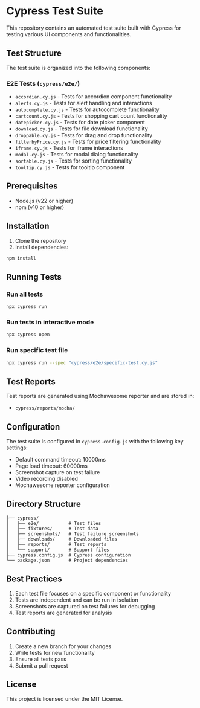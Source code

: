 # Cypress Test Suite

This repository contains an automated test suite built with Cypress for testing various UI components and functionalities.

## Test Structure

The test suite is organized into the following components:

### E2E Tests (`cypress/e2e/`)
- `accordian.cy.js` - Tests for accordion component functionality
- `alerts.cy.js` - Tests for alert handling and interactions
- `autocomplete.cy.js` - Tests for autocomplete functionality
- `cartcount.cy.js` - Tests for shopping cart count functionality
- `datepicker.cy.js` - Tests for date picker component
- `download.cy.js` - Tests for file download functionality
- `droppable.cy.js` - Tests for drag and drop functionality
- `filterbyPrice.cy.js` - Tests for price filtering functionality
- `iframe.cy.js` - Tests for iframe interactions
- `modal.cy.js` - Tests for modal dialog functionality
- `sortable.cy.js` - Tests for sorting functionality
- `tooltip.cy.js` - Tests for tooltip component

## Prerequisites

- Node.js (v22 or higher)
- npm (v10 or higher)

## Installation

1. Clone the repository
2. Install dependencies:
```bash
npm install
```

## Running Tests

### Run all tests
```bash
npx cypress run
```

### Run tests in interactive mode
```bash
npx cypress open
```

### Run specific test file
```bash
npx cypress run --spec "cypress/e2e/specific-test.cy.js"
```

## Test Reports

Test reports are generated using Mochawesome reporter and are stored in:
- `cypress/reports/mocha/`

## Configuration

The test suite is configured in `cypress.config.js` with the following key settings:
- Default command timeout: 10000ms
- Page load timeout: 60000ms
- Screenshot capture on test failure
- Video recording disabled
- Mochawesome reporter configuration

## Directory Structure

```
├── cypress/
│   ├── e2e/           # Test files
│   ├── fixtures/      # Test data
│   ├── screenshots/   # Test failure screenshots
│   ├── downloads/     # Downloaded files
│   ├── reports/       # Test reports
│   └── support/       # Support files
├── cypress.config.js  # Cypress configuration
└── package.json       # Project dependencies
```

## Best Practices

1. Each test file focuses on a specific component or functionality
2. Tests are independent and can be run in isolation
3. Screenshots are captured on test failures for debugging
4. Test reports are generated for analysis

## Contributing

1. Create a new branch for your changes
2. Write tests for new functionality
3. Ensure all tests pass
4. Submit a pull request

## License

This project is licensed under the MIT License. 